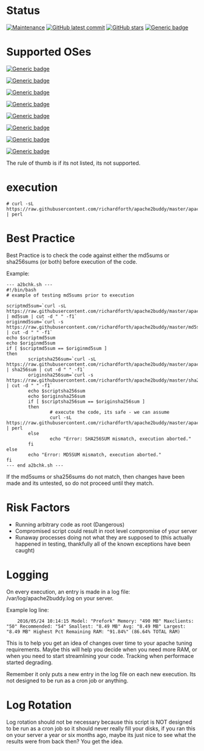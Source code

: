 # Status
[![Maintenance](https://img.shields.io/badge/Maintained%3F-yes-green.svg)](https://GitHub.com/richardforth/apache2buddy/graphs/commit-activity) [![GitHub latest commit](https://badgen.net/github/last-commit/richardforth/apache2buddy)](https://GitHub.com/richardforth/apache2buddy/commit/) [![GitHub stars](https://badgen.net/github/stars/richardforth/apache2buddy)](https://GitHub.com/richardforth/apache2buddy/stargazers/) [![Generic badge](https://img.shields.io/badge/Tests-Passing-Green.svg)](https://shields.io/)

# Supported OSes

[![Generic badge](https://img.shields.io/badge/Centos7-Passing-Green.svg)](https://shields.io/)

[![Generic badge](https://img.shields.io/badge/Scientific7-Passing-Green.svg)](https://shields.io/)

[![Generic badge](https://img.shields.io/badge/Centos8-Deprecated-yellow.svg)](https://shields.io/)

[![Generic badge](https://img.shields.io/badge/RickyLinux8-Passing-Green.svg)](https://shields.io/)

[![Generic badge](https://img.shields.io/badge/Debian9-Passing:%20EOL%20DATE%20June%2030%202022-yellow.svg)](https://shields.io/)

[![Generic badge](https://img.shields.io/badge/Debian10-Passing-Green.svg)](https://shields.io/)

[![Generic badge](https://img.shields.io/badge/Ubuntu1804-Passing-Green.svg)](https://shields.io/)

[![Generic badge](https://img.shields.io/badge/Ubuntu2004-Passing-Green.svg)](https://shields.io/)

The rule of thumb is if its not listed, its not supported.

# execution

	# curl -sL https://raw.githubusercontent.com/richardforth/apache2buddy/master/apache2buddy.pl | perl


# Best Practice
        
Best Practice is to check the code against either the md5sums or sha256sums (or both) before execution of the code.

Example:

	--- a2bchk.sh ---
	#!/bin/bash
	# example of testing md5sums prior to execution
	
	scriptmd5sum=`curl -sL https://raw.githubusercontent.com/richardforth/apache2buddy/master/apache2buddy.pl | md5sum | cut -d " " -f1`
	originmd5sum=`curl -s https://raw.githubusercontent.com/richardforth/apache2buddy/master/md5sums.txt | cut -d " " -f1`
	echo $scriptmd5sum
	echo $originmd5sum
	if [ $scriptmd5sum == $originmd5sum ]
	then
	        scriptsha256sum=`curl -sL https://raw.githubusercontent.com/richardforth/apache2buddy/master/apache2buddy.pl | sha256sum | cut -d " " -f1`
	        originsha256sum=`curl -s https://raw.githubusercontent.com/richardforth/apache2buddy/master/sha256sums.txt | cut -d " " -f1`
	        echo $scriptsha256sum
	        echo $originsha256sum
	        if [ $scriptsha256sum == $originsha256sum ]
	        then
	                # execute the code, its safe - we can assume
	                curl -sL https://raw.githubusercontent.com/richardforth/apache2buddy/master/apache2buddy.pl | perl
	        else
	                echo "Error: SHA256SUM mismatch, execution aborted."
	        fi
	else
	        echo "Error: MD5SUM mismatch, execution aborted."
	fi
	--- end a2bchk.sh ---

If the md5sums or sha256sums do not match, then changes have been made and its untested, so do not proceed until they match.

# Risk Factors

- Running arbitrary code as root (Dangerous)
- Compromised script could result in root level compromise of your server
- Runaway processes doing not what they are supposed to (this actually happened in testing, thankfully all of the known exceptions have been caught)


# Logging

On every execution, an entry is made in a log file: /var/log/apache2buddy.log on your server.

Example log line:

        2016/05/24 10:14:15 Model: "Prefork" Memory: "490 MB" Maxclients: "50" Recommended: "54" Smallest: "8.49 MB" Avg: "8.49 MB" Largest: "8.49 MB" Highest Pct Remaining RAM: "91.84%" (86.64% TOTAL RAM)


This is to help you get an idea of changes over time to your apache tuning requirements. Maybe this will help you decide when you need more RAM, or when you need to start streamlining your code. Tracking when performace started degrading.

Remember it only puts a new entry in the log file on each new execution. Its not designed to be run as a cron job or anything.

# Log Rotation

Log rotation should not be necessary because this script is NOT designed to be run as a cron job so it should never really fill your disks, if you ran this on your server a year or six months ago, maybe its just nice to see what the results were from back then? You get the idea.


